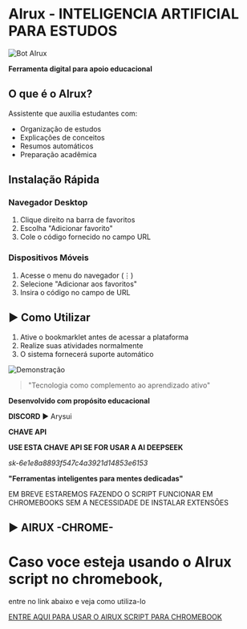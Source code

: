 # AIrux - INTELIGENCIA ARTIFICIAL PARA ESTUDOS

![Bot AIrux](https://ibb.co/gFdSstSp)


**Ferramenta digital para apoio educacional**

##  O que é o AIrux?
Assistente que auxilia estudantes com:
- Organização de estudos
- Explicações de conceitos
- Resumos automáticos
- Preparação acadêmica

##  Instalação Rápida

### Navegador Desktop
1. Clique direito na barra de favoritos
2. Escolha "Adicionar favorito"
3. Cole o código fornecido no campo URL

### Dispositivos Móveis
1. Acesse o menu do navegador (⋮)
2. Selecione "Adicionar aos favoritos"
3. Insira o código no campo de URL

## ▶ Como Utilizar
1. Ative o bookmarklet antes de acessar a plataforma
2. Realize suas atividades normalmente
3. O sistema fornecerá suporte automático

![Demonstração](https://via.placeholder.com/800x450/e9f5ff/3a86ff?text=Interface+Intuitiva)


> "Tecnologia como complemento ao aprendizado ativo"

**Desenvolvido com propósito educacional**  

**DISCORD**
▶ Arysui

**CHAVE API**

**USE ESTA CHAVE API SE FOR USAR A AI DEEPSEEK**

*sk-6e1e8a8893f547c4a3921d14853e6153*

**"Ferramentas inteligentes para mentes dedicadas"**

EM BREVE ESTAREMOS FAZENDO O SCRIPT FUNCIONAR EM CHROMEBOOKS SEM A NECESSIDADE DE INSTALAR EXTENSÕES


## ▶ AIRUX -CHROME-

# Caso voce esteja usando o AIrux script no chromebook, 
  entre no link abaixo e veja como utiliza-lo

[ENTRE AQUI PARA USAR O AIRUX SCRIPT PARA CHROMEBOOK](https://github.com/Yovre/AIRUX-SCRIPT---CHROMEBOOK-.git)

